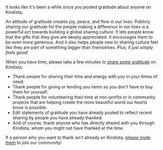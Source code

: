 
It looks like it's been a while since you posted gratitude about anyone
on Kindista.

An attitude of gratitude creates joy, peace, and flow in our lives.
Publicly sharing our gratitude for the people making a difference in
our lives is a powerful act towards building a global sharing culture.
It lets people know that the gifts that they give are deeply
appreciated.
It encourages them to be even more generous.
And it also helps people new to sharing culture feel like they are part
of something bigger than themselves.
_Plus, it just simply feels good!_

When you have time, please take a few minutes to 
[share some gratitude](https://kindista.org/gratitude/new) on
Kindista.

- Thank people for sharing their time and energy with you in your times
  of need.
- Thank people for giving or lending you items so you don't have to buy
  them for yourself.
- Thank people for volunteering their time at non-profits or in
  community projects that are helping create the more beautiful world our 
  hearts know is possible.
- Edit statements of gratitude you have already posted to reflect recent
  sharing by people you have already thanked.
- And of course, thank anyone who has directly shared with you through
  Kindista, whom you might not have thanked at the time.

If a person who you want to thank isn't already on Kindista,
[please invite them](https://kindista.org/invite) to join our community!
